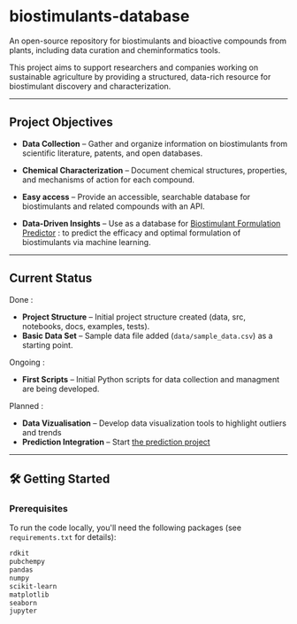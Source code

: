 # biostimulants-database
An open-source repository for biostimulants and bioactive compounds from plants, including data curation and cheminformatics tools.

This project aims to support researchers and companies working on sustainable agriculture by providing a structured, data-rich resource for biostimulant discovery and characterization.  

---

## Project Objectives  

- **Data Collection** – Gather and organize information on biostimulants from scientific literature, patents, and open databases.  
- **Chemical Characterization** – Document chemical structures, properties, and mechanisms of action for each compound.
- **Easy access** – Provide an accessible, searchable database for biostimulants and related compounds with an API.

- **Data-Driven Insights** – Use as a database for [Biostimulant Formulation Predictor](https://github.com/victorcarre6/biostimulant-formulation-predictor) : to predict the efficacy and optimal formulation of biostimulants via machine learning.


---

## Current Status  

Done :
- **Project Structure** – Initial project structure created (data, src, notebooks, docs, examples, tests).  
- **Basic Data Set** – Sample data file added (`data/sample_data.csv`) as a starting point.  

Ongoing :
- **First Scripts** – Initial Python scripts for data collection and managment are being developed. 

Planned :
- **Data Vizualisation** – Develop data visualization tools to highlight outliers and trends
- **Prediction Integration** – Start [the prediction project](https://github.com/victorcarre6/biostimulant-formulation-predictor)  

---

## 🛠️ Getting Started  

### Prerequisites  

To run the code locally, you'll need the following packages (see `requirements.txt` for details):  
```bash
rdkit  
pubchempy  
pandas  
numpy  
scikit-learn  
matplotlib  
seaborn  
jupyter  
